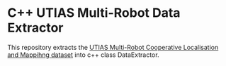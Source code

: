 # C++ UTIAS Multi-Robot Data Extractor
This repository extracts the [UTIAS Multi-Robot Cooperative Localisation and Mappihng dataset](http://asrl.utias.utoronto.ca/datasets/mrclam/index.html) into c++ class DataExtractor.
